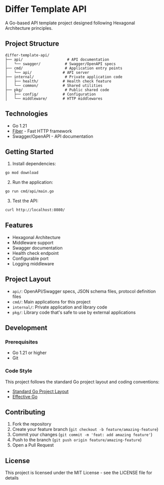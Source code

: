 # Differ Template API

A Go-based API template project designed following Hexagonal Architecture principles.

## Project Structure

```
differ-template-api/
├── api/                    # API documentation
│   └── swagger/           # Swagger/OpenAPI specs
├── cmd/                   # Application entry points
│   └── api/              # API server
├── internal/              # Private application code
│   ├── health/           # Health check feature
│   └── common/           # Shared utilities
├── pkg/                   # Public shared code
│   ├── config/           # Configuration
│   └── middleware/       # HTTP middlewares
```

## Technologies

- Go 1.21
- [Fiber](https://github.com/gofiber/fiber) - Fast HTTP framework
- Swagger/OpenAPI - API documentation

## Getting Started

1. Install dependencies:
```bash
go mod download
```

2. Run the application:
```bash
go run cmd/api/main.go
```

3. Test the API:
```bash
curl http://localhost:8080/
```

## Features

- Hexagonal Architecture
- Middleware support
- Swagger documentation
- Health check endpoint
- Configurable port
- Logging middleware

## Project Layout

- `api/`: OpenAPI/Swagger specs, JSON schema files, protocol definition files
- `cmd/`: Main applications for this project
- `internal/`: Private application and library code
- `pkg/`: Library code that's safe to use by external applications

## Development

### Prerequisites

- Go 1.21 or higher
- Git

### Code Style

This project follows the standard Go project layout and coding conventions:
- [Standard Go Project Layout](https://github.com/golang-standards/project-layout)
- [Effective Go](https://golang.org/doc/effective_go.html)

## Contributing

1. Fork the repository
2. Create your feature branch (`git checkout -b feature/amazing-feature`)
3. Commit your changes (`git commit -m 'feat: add amazing feature'`)
4. Push to the branch (`git push origin feature/amazing-feature`)
5. Open a Pull Request

## License

This project is licensed under the MIT License - see the LICENSE file for details
